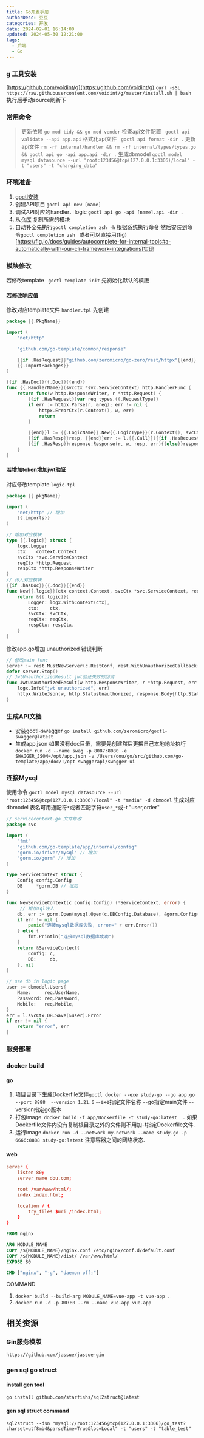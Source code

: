 ```yaml
---
title: Go开发手册
authorDesc: 豆豆
categories: 开发
date: 2024-02-01 16:14:00
updated: 2024-05-30 12:21:00
tags:
  - 后端
  - Go
---
```

### g 工具安装

[https://github.com/voidint/g](https://github.com/voidint/g)
`curl -sSL https://raw.githubusercontent.com/voidint/g/master/install.sh | bash`
执行后手动source刷新下


### 常用命令

> 更新依赖 `go mod tidy && go mod vendor`
> 检查api文件配置 ` goctl api validate --api app.api`
> 格式化api文件 ` goctl api format -dir .`
> 更新api文件 `rm -rf internal/handler && rm -rf internal/types/types.go  && goctl api go -api app.api -dir .`
> 生成dbmodel `goctl model mysql datasource --url "root:123456@tcp(127.0.0.1:3306)/local" -t "users" -t "charging_data"`

### 环境准备
1. [goctl安装](https://go-zero.dev/docs/tasks/installation/goctl)
2. 创建API项目 `goctl api new [name]`
3. 调试API对应的handler、logic `goctl api go -api [name].api -dir .`
4. 从[仓库](https://github.com/dxc0522/go-template/tree/main/common) 复制所需的模块 
5. 自动补全先执行`goctl completion zsh -h` 根据系统执行命令 然后安装到命令`goctl completion zsh ` 或者可以直接用(fig)[https://fig.io/docs/guides/autocomplete-for-internal-tools#a-automatically-with-our-cli-framework-integrations]实现
   
### 模块修改
若修改template ` goctl template init` 先初始化默认的模版
#### 若修改响应值
修改对应template文件 `handler.tpl` 先创建

``` go
package {{.PkgName}}

import (
	"net/http"

	"github.com/go-template/common/response"

	{{if .HasRequest}}"github.com/zeromicro/go-zero/rest/httpx"{{end}}
	{{.ImportPackages}}
)

{{if .HasDoc}}{{.Doc}}{{end}}
func {{.HandlerName}}(svcCtx *svc.ServiceContext) http.HandlerFunc {
	return func(w http.ResponseWriter, r *http.Request) {
		{{if .HasRequest}}var req types.{{.RequestType}}
		if err := httpx.Parse(r, &req); err != nil {
			httpx.ErrorCtx(r.Context(), w, err)
			return
		}

		{{end}}l := {{.LogicName}}.New{{.LogicType}}(r.Context(), svcCtx, r, &w)
		{{if .HasResp}}resp, {{end}}err := l.{{.Call}}({{if .HasRequest}}&req{{end}})
        {{if .HasResp}}response.Response(r, w, resp, err){{else}}response.Response(r, w, nil, err){{end}}
	}
}

```

#### 若增加token增加jwt验证
对应修改template `logic.tpl`

``` go
package {{.pkgName}}

import (
	"net/http" // 增加
	{{.imports}}
)

// 增加对应模块
type {{.logic}} struct {
	logx.Logger
	ctx    context.Context
	svcCtx *svc.ServiceContext
	reqCtx *http.Request
	respCtx *http.ResponseWriter
}
// 传入对应模块
{{if .hasDoc}}{{.doc}}{{end}}
func New{{.logic}}(ctx context.Context, svcCtx *svc.ServiceContext, reqCtx *http.Request, respCtx *http.ResponseWriter) *{{.logic}} {
	return &{{.logic}}{
		Logger: logx.WithContext(ctx),
		ctx:    ctx,
		svcCtx: svcCtx,
		reqCtx: reqCtx,
		respCtx: respCtx,
	}
}
```

修改app.go增加 unauthorized 错误判断

``` go
// 修改main func
server := rest.MustNewServer(c.RestConf, rest.WithUnauthorizedCallback(JwtUnauthorizedResult))
defer server.Stop()
// JwtUnauthorizedResult jwt验证失败的回调
func JwtUnauthorizedResult(w http.ResponseWriter, r *http.Request, err error) {
	logx.Info("jwt unauthorized", err)
	httpx.WriteJson(w, http.StatusUnauthorized, response.Body{http.StatusUnauthorized, http.StatusText(http.StatusUnauthorized), nil})
}
```
### 生成API文档
* 安装goctl-swagger `go install github.com/zeromicro/goctl-swagger@latest`
* 生成app.json 如果没有doc目录，需要先创建然后更换自己本地地址执行 `docker run -d --name swag -p 8087:8080 -e SWAGGER_JSON=/opt/app.json -v /Users/dou/go/src/github.com/go-template/app/doc/:/opt swaggerapi/swagger-ui`
  
### 连接Mysql
使用命令 `goctl model mysql datasource --url "root:123456@tcp(127.0.0.1:3306)/local" -t "media" -d dbmodel` 生成对应dbmodel 表名可用通配符`*`或者匹配字符`user_*`或-t "user,order"

```go
// servicecontext.go 文件修改
package svc

import (
	"fmt"
	"github.com/go-template/app/internal/config"
	"gorm.io/driver/mysql" // 增加
	"gorm.io/gorm" // 增加
)

type ServiceContext struct {
	Config config.Config
	DB     *gorm.DB // 增加
}

func NewServiceContext(c config.Config) (*ServiceContext, error) {
	 // 增加sql注入
	db, err := gorm.Open(mysql.Open(c.DBConfig.Database), &gorm.Config{})
	if err != nil {
		panic("连接mysql数据库失败, error=" + err.Error())
	} else {
		fmt.Println("连接mysql数据库成功")
	}
	return &ServiceContext{
		Config: c,
		DB:     db,
	}, nil
}

```
``` go
// use db in logic page
user := dbmodel.Users{
	Name:     req.UserName,
	Password: req.Password,
	Mobile:   req.Mobile,
}
err = l.svcCtx.DB.Save(&user).Error
if err != nil {
	return "error", err
}
```
### 服务部署

### docker build

#### go

1. 项目目录下生成Dockerfile文件`goctl docker --exe study-go --go app.go --port 8888  --version 1.21.6` --exe指定文件名称 --go指定main文件 --version指定go版本
2. 打包image` docker build -f app/Dockerfile -t study-go:latest  .` 如果Dockerfile文件内没有复制根目录之外的文件则不用加-f指定Dockerfile文件.
3. 运行image `docker run -d --network my-network --name study-go -p 6666:8888 study-go:latest` 注意容器之间的网络状态.

#### web

```nginx.conf
server {
    listen 80;
    server_name dou.com;

    root /var/www/html/;
    index index.html;

    location / {
        try_files $uri /index.html;
    }
}
```

```Dockerfile
FROM nginx

ARG MODULE_NAME
COPY /${MODULE_NAME}/nginx.conf /etc/nginx/conf.d/default.conf
COPY /${MODULE_NAME}/dist/ /var/www/html/
EXPOSE 80

CMD ["nginx", "-g", "daemon off;"]
```

COMMAND
1. `docker build --build-arg MODULE_NAME=vue-app -t vue-app .`
2. `docker run -d -p 80:80 --rm --name vue-app vue-app`

## 相关资源
### Gin服务模版

`https://github.com/jassue/jassue-gin`

### gen sql go struct

#### install gen tool

`go install github.com/starfishs/sql2struct@latest`

#### gen sql struct command

`sql2struct --dsn "mysql://root:123456@tcp(127.0.0.1:3306)/go_test?charset=utf8mb4&parseTime=True&loc=Local" -t "users" -t "table_test"`
